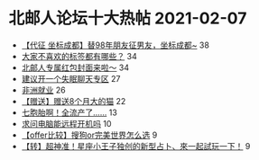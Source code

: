 # 北邮人论坛十大热帖 2021-02-07

- [【代征 坐标成都】替98年朋友征男友，坐标成都~](https://bbs.byr.cn/article/Friends/1985423) 38
- [大家不喜欢的标签都有哪些？](https://bbs.byr.cn/article/Feeling/3163878) 34
- [北邮人专属红包封面来啦～](https://bbs.byr.cn/article/MyBUPT/2384) 34
- [建议开一个失眠聊天专区](https://bbs.byr.cn/article/Talking/6257034) 27
- [非洲就业](https://bbs.byr.cn/article/Job/2124528) 26
- [【赠送】赠送8个月大的猫](https://bbs.byr.cn/article/Pet/155319) 22
- [七胞胎啊！全流产了……](https://bbs.byr.cn/article/Jiangxi/468993) 13
- [求问电脑能远程开机吗](https://bbs.byr.cn/article/HardWare/223858) 10
- [【offer比较】搜狗or完美世界怎么选](https://bbs.byr.cn/article/WorkLife/1161656) 9
- [【转】超神准！星座小王子独创的新型占卜、來一起試玩一下！](https://bbs.byr.cn/article/Constellations/326533) 9


